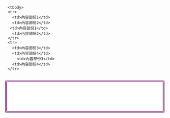 <TABLE>
	<table style="border: 5px double rgb(109, 2, 107); height: 100px; background-color: rgb(255, 255, 255); width: 500px;" align="left" cellpadding="1" cellspacing="1" frame="border" rules="all">

     <tbody>
     <tr>
       <td>內容部份1</td>
       <td>內容部份2</td>
	  <td>內容部份1</td>
       <td>內容部份2</td>
     </tr>
     <tr>
       <td>內容部份3</td>
       <td>內容部份4</td>
	     <td>內容部份3</td>
       <td>內容部份4</td>
     </tr>
   </tbody>
 </table>


 </BODY>

  </TABLE>
